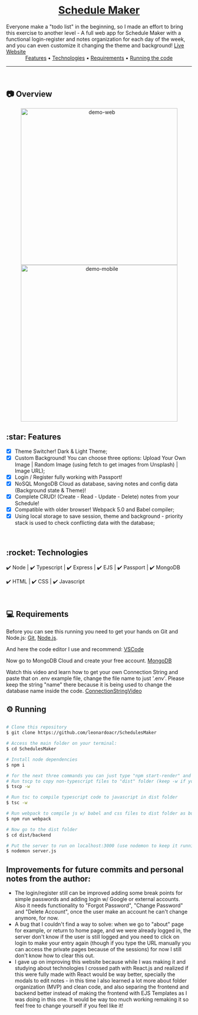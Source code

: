 <h1 align="center"><a href="https://schedules-maker.onrender.com/">Schedule Maker</a></h1>
Everyone make a "todo list" in the beginning, so I made an effort to bring this exercise to another level - A full web app for Schedule Maker with a functional login-register and notes organization for each day of the week, and you can even customize it changing the theme and background! <a href="https://schedules-maker.onrender.com/">Live Website</a>

<div align="center">
 <a href="#features">Features</a> •
 <a href="#technologies">Technologies</a> •
<a href="#requirements">Requirements</a> •
 <a href="#running">Running the code</a>
</div>

---

<br>

## :camera: Overview
<div align="center" >
  <img src="./Github/desktop.gif" alt="demo-web" height="425">
  <img src="./Github/mobile.gif" alt="demo-mobile" height="425">   
</div>

<div id="features">
  <h2>:star: Features</h2>
</div>

- [x] Theme Switcher! Dark & Light Theme;
- [x] Custom Background! You can choose three options: Upload Your Own Image | Random Image (using fetch to get images from Unsplash) | Image URL);
- [x] Login / Register fully working with Passport!
- [x] NoSQL MongoDB Cloud as database, saving notes and config data (Background state & Theme)!
- [x] Complete CRUD! (Create - Read - Update - Delete) notes from your Schedule!
- [x] Compatible with older browser! Webpack 5.0 and Babel compiler;
- [x] Using local storage to save session, theme and background - priority stack is used to check conflicting data with the database;

<br>

<div id="technologies">
  <h2>:rocket: Technologies</h2>
</div>

✔️ Node | ✔️ Typescript | ✔️ Express | ✔️ EJS | ✔️ Passport | ✔️ MongoDB

✔️ HTML | ✔️ CSS | ✔️ Javascript

<br>

<div id="requirements">
  <h2>💻 Requirements</h2>
</div>

Before you can see this running you need to get your hands on Git and Node.js:
[Git](https://git-scm.com), [Node.js](https://nodejs.org/en/).

And here the code editor I use and recommend:
[VSCode](https://code.visualstudio.com/)

Now go to MongoDB Cloud and create your free account.
[MongoDB](https://www.mongodb.com/)

Watch this video and learn how to get your own Connection String and paste that on .env example file, change the file name to just '.env'. Please keep the string "name" there because it is being used to change the database name inside the code.
[ConnectionStringVideo](https://youtu.be/oVHQXwkdS6w)

<div id="running">
  <h2>⚙ Running</h2>
</div>

##

```bash
# Clone this repository
$ git clone https://github.com/leonardoacr/SchedulesMaker

# Access the main folder on your terminal:
$ cd SchedulesMaker

# Install node dependencies
$ npm i

# for the next three commands you can just type "npm start-render" and it will run everything at once, otherwise keep following:
# Run tscp to copy non-typescript files to "dist" folder (keep -w if you think about changing anything)
$ tscp -w

# Run tsc to compile typescript code to javascript in dist folder
$ tsc -w

# Run webpack to compile js w/ babel and css files to dist folder as bundles
$ npm run webpack

# Now go to the dist folder
$ cd dist/backend

# Put the server to run on localhost:3000 (use nodemon to keep it running or node to only run one time)
$ nodemon server.js

```

## Improvements for future commits and personal notes from the author:

- The login/register still can be improved adding some break points for simple passwords and adding login w/ Google or external accounts. Also it needs functionality to "Forgot Password", "Change Password" and "Delete Account", once the user make an account he can't change anymore, for now.
- A bug that I couldn't find a way to solve: when we go to "about" page for example, or return to home page, and we were already logged in, the server don't know if the user is still logged and you need to click on login to make your entry again (though if you type the URL manually you can access the private pages because of the sessions) for now I still don't know how to clear this out.
- I gave up on improving this website because while I was making it and studying about technologies I crossed path with React.js and realized if this were fully made with React would be way better, specially the modals to edit notes - in this time I also learned a lot more about folder organization (MVP) and clean code, and also separing the frontend and backend better instead of making the frontend with EJS Templates as I was doing in this one. It would be way too much working remaking it so feel free to change yourself if you feel like it!
